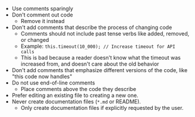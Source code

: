 - Use comments sparingly
- Don't comment out code
  - Remove it instead
- Don't add comments that describe the process of changing code
  - Comments should not include past tense verbs like added, removed, or changed
  - Example: `this.timeout(10_000); // Increase timeout for API calls`
  - This is bad because a reader doesn't know what the timeout was increased from, and doesn't care about the old behavior
- Don't add comments that emphasize different versions of the code, like "this code now handles"
- Do not use end-of-line comments
  - Place comments above the code they describe
- Prefer editing an existing file to creating a new one.
- Never create documentation files (`*.md` or README).
  - Only create documentation files if explicitly requested by the user.
